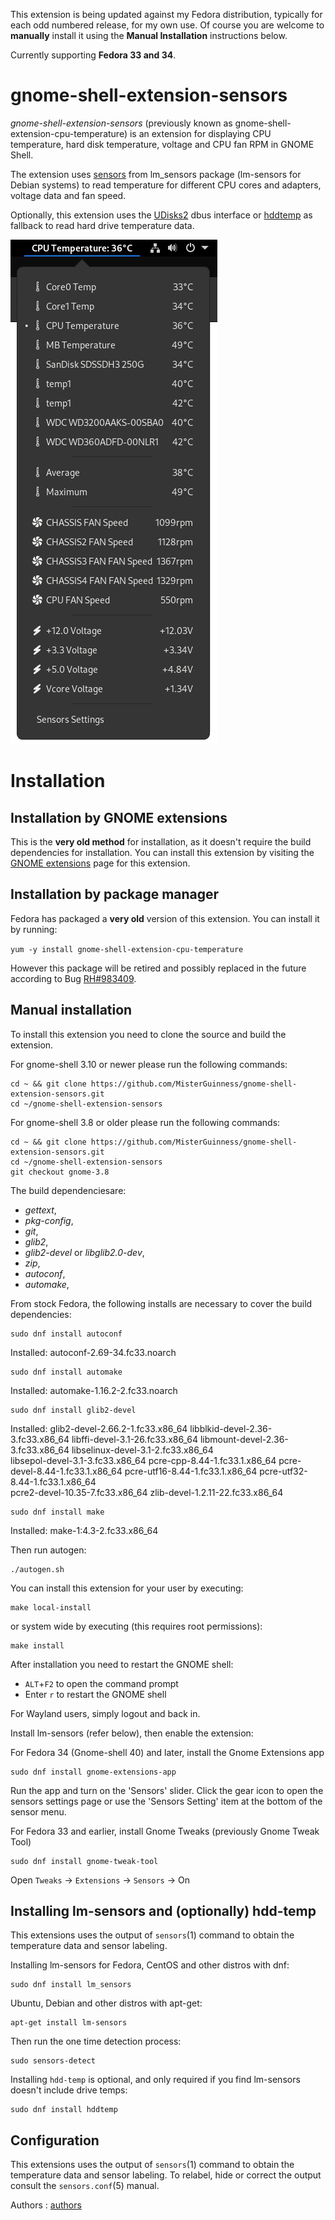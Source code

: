 This extension is being updated against my Fedora distribution, typically for each odd numbered release, for my own use. Of course you are welcome to **manually** install it using the **Manual Installation** instructions below.

Currently supporting **Fedora 33 and 34**.

gnome-shell-extension-sensors
=============================
*gnome-shell-extension-sensors* (previously known as gnome-shell-extension-cpu-temperature)
is an extension for displaying CPU temperature, hard disk temperature, voltage and
CPU fan RPM in GNOME Shell.

The extension uses [sensors] from lm_sensors package (lm-sensors for Debian systems)
to read temperature for different CPU cores and adapters, voltage data and fan speed.

Optionally, this extension uses the [UDisks2] dbus interface or [hddtemp] as fallback to
read hard drive temperature data.

![screenshot]

Installation
=============

Installation by GNOME extensions
-------------------------------

This is the **very old method** for installation, as it doesn't require the build
dependencies for installation.
You can install this extension by visiting the [GNOME extensions]
page for this extension.

Installation by package manager
-------------------------------

Fedora has packaged a **very old** version of this extension. You can install it by running:

`yum -y install gnome-shell-extension-cpu-temperature`

However this package will be retired and possibly replaced in the future according to Bug [RH#983409].

Manual installation
-------------------

To install this extension you need to clone the source and build the extension.

For gnome-shell 3.10 or newer please run the following commands:

    cd ~ && git clone https://github.com/MisterGuinness/gnome-shell-extension-sensors.git
    cd ~/gnome-shell-extension-sensors

For gnome-shell 3.8 or older please run the following commands:

    cd ~ && git clone https://github.com/MisterGuinness/gnome-shell-extension-sensors.git
    cd ~/gnome-shell-extension-sensors
    git checkout gnome-3.8

The build dependenciesare:

* *gettext*,
* *pkg-config*,
* *git*,
* *glib2*,
* *glib2-devel* or *libglib2.0-dev*,
* *zip*,
* *autoconf*,
* *automake*,

From stock Fedora, the following installs are necessary to cover the build dependencies:

    sudo dnf install autoconf

Installed:
  autoconf-2.69-34.fc33.noarch

    sudo dnf install automake

Installed:
  automake-1.16.2-2.fc33.noarch

    sudo dnf install glib2-devel

Installed:
  glib2-devel-2.66.2-1.fc33.x86_64      libblkid-devel-2.36-3.fc33.x86_64      libffi-devel-3.1-26.fc33.x86_64      libmount-devel-2.36-3.fc33.x86_64      libselinux-devel-3.1-2.fc33.x86_64     
  libsepol-devel-3.1-3.fc33.x86_64      pcre-cpp-8.44-1.fc33.1.x86_64          pcre-devel-8.44-1.fc33.1.x86_64      pcre-utf16-8.44-1.fc33.1.x86_64        pcre-utf32-8.44-1.fc33.1.x86_64        
  pcre2-devel-10.35-7.fc33.x86_64       zlib-devel-1.2.11-22.fc33.x86_64

    sudo dnf install make

Installed:
  make-1:4.3-2.fc33.x86_64

Then run autogen:

    ./autogen.sh

You can install this extension for your user by executing:

    make local-install

or system wide by executing (this requires root permissions):

    make install

After installation you need to restart the GNOME shell:

* `ALT`+`F2` to open the command prompt
* Enter `r` to restart the GNOME shell

For Wayland users, simply logout and back in.

Install lm-sensors (refer below), then enable the extension:

For Fedora 34 (Gnome-shell 40) and later, install the Gnome Extensions app

    sudo dnf install gnome-extensions-app

Run the app and turn on the 'Sensors' slider. Click the gear icon to open the sensors settings page or use the 'Sensors Setting' item at the bottom of the sensor menu.

For Fedora 33 and earlier, install Gnome Tweaks (previously Gnome Tweak Tool)

    sudo dnf install gnome-tweak-tool

Open `Tweaks` -> `Extensions` -> `Sensors` -> On


Installing lm-sensors and (optionally) hdd-temp
-------------
This extensions uses the output of `sensors`(1) command to obtain the
temperature data and sensor labeling. 

Installing lm-sensors for Fedora, CentOS and other distros with dnf:

    sudo dnf install lm_sensors

Ubuntu, Debian and other distros with apt-get:

    apt-get install lm-sensors

Then run the one time detection process:

    sudo sensors-detect

Installing `hdd-temp` is optional, and only required if you find lm-sensors doesn't include drive temps:

    sudo dnf install hddtemp


Configuration
---------------------

This extensions uses the output of `sensors`(1) command to obtain the
temperature data and sensor labeling. To relabel, hide or correct the
output consult the `sensors.conf`(5) manual.

Authors : [authors]

[sensors]: http://www.lm-sensors.org/
[UDisks2]: http://www.freedesktop.org/wiki/Software/udisks/
[hddtemp]: https://savannah.nongnu.org/projects/hddtemp/
[GNOME extensions]: https://extensions.gnome.org/extension/82/cpu-temperature-indicator/
[authors]: https://github.com/xtranophilist/gnome-shell-extension-sensors/graphs/contributors
[screenshot]: Fedora33.png
[RH#983409]: https://bugzilla.redhat.com/show_bug.cgi?id=983409

